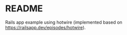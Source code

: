 # README

Rails app example using hotwire (implemented based on https://railsapp.dev/episodes/hotwire).

